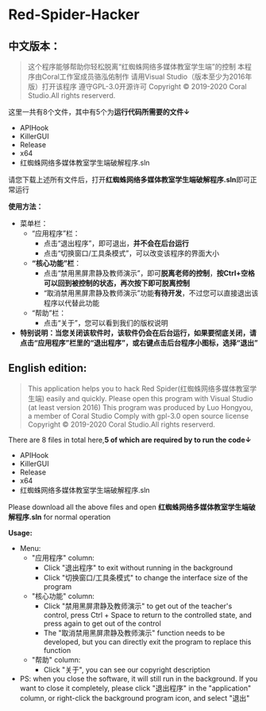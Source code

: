 # Red-Spider-Hacker
## 中文版本：
> 这个程序能够帮助你轻松脱离“红蜘蛛网络多媒体教室学生端”的控制
本程序由Coral工作室成员骆泓佑制作
请用Visual Studio（版本至少为2016年版）打开该程序
遵守GPL-3.0开源许可
Copyright &copy; 2019-2020 Coral Studio.All rights reserverd.

这里一共有8个文件，其中有5个为**运行代码所需要的文件↓**
+ APIHook
+ KillerGUI
+ Release
+ x64
+ 红蜘蛛网络多媒体教室学生端破解程序.sln

请您下载上述所有文件后，打开**红蜘蛛网络多媒体教室学生端破解程序.sln**即可正常运行

**使用方法：**
+ 菜单栏：
	+ “应用程序”栏：
		+ 点击“退出程序”，即可退出，**并不会在后台运行**
		+ 点击“切换窗口/工具条模式”，可以改变该程序的界面大小
	+ **“核心功能”栏**：
		+ 点击“禁用黑屏肃静及教师演示”，即可**脱离老师的控制**，**按Ctrl+空格可以回到被控制的状态，再次按下即可脱离控制**
		+ “取消禁用黑屏肃静及教师演示”功能**有待开发**，不过您可以直接退出该程序以代替此功能
	+ “帮助”栏：
		+ 点击“关于”，您可以看到我们的版权说明
+ **特别说明：当您关闭该软件时，该软件仍会在后台运行，如果要彻底关闭，请点击“应用程序”栏里的“退出程序”，或右键点击后台程序小图标，选择“退出”**

## English edition:
> This application helps you to hack Red Spider(红蜘蛛网络多媒体教室学生端) easily and quickly.
Please open this program with Visual Studio (at least version 2016)
This program was produced by Luo Hongyou, a member of Coral Studio
Comply with gpl-3.0 open source license
Copyright &copy; 2019-2020 Coral Studio.All rights reserverd.

There are 8 files in total here,**5 of which are required by to run the code↓**
+ APIHook
+ KillerGUI
+ Release
+ x64
+ 红蜘蛛网络多媒体教室学生端破解程序.sln

Please download all the above files and open **红蜘蛛网络多媒体教室学生端破解程序.sln** for normal operation

**Usage:**
+ Menu:
	+ "应用程序" column:
		+ Click "退出程序" to exit without running in the background
		+ Click "切换窗口/工具条模式" to change the interface size of the program
	+ "核心功能" column:
		+ Click "禁用黑屏肃静及教师演示" to get out of the teacher's control, press Ctrl + Space to return to the controlled state, and press again to get out of the control
		+ The "取消禁用黑屏肃静及教师演示" function needs to be developed, but you can directly exit the program to replace this function
	+ "帮助" column:
		+ Click "关于", you can see our copyright description
+ PS: when you close the software, it will still run in the background. If you want to close it completely, please click "退出程序" in the "application" column, or right-click the background program icon, and select "退出"

